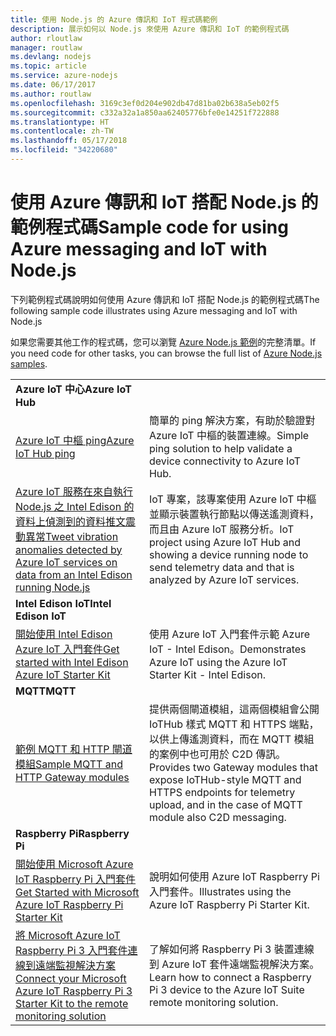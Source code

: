 ```yaml
---
title: 使用 Node.js 的 Azure 傳訊和 IoT 程式碼範例
description: 展示如何以 Node.js 來使用 Azure 傳訊和 IoT 的範例程式碼
author: rloutlaw
manager: routlaw
ms.devlang: nodejs
ms.topic: article
ms.service: azure-nodejs
ms.date: 06/17/2017
ms.author: routlaw
ms.openlocfilehash: 3169c3ef0d204e902db47d81ba02b638a5eb02f5
ms.sourcegitcommit: c332a32a1a850aa62405776bfe0e14251f722888
ms.translationtype: HT
ms.contentlocale: zh-TW
ms.lasthandoff: 05/17/2018
ms.locfileid: "34220680"
---
```

# <a name="sample-code-for-using-azure-messaging-and-iot-with-nodejs"></a><span data-ttu-id="0a768-103">使用 Azure 傳訊和 IoT 搭配 Node.js 的範例程式碼</span><span class="sxs-lookup"><span data-stu-id="0a768-103">Sample code for using Azure messaging and IoT with Node.js</span></span>

<span data-ttu-id="0a768-104">下列範例程式碼說明如何使用 Azure 傳訊和 IoT 搭配 Node.js 的範例程式碼</span><span class="sxs-lookup"><span data-stu-id="0a768-104">The following sample code illustrates using Azure messaging and IoT with Node.js</span></span>

<span data-ttu-id="0a768-105">如果您需要其他工作的程式碼，您可以瀏覽 [Azure Node.js 範例](https://azure.microsoft.com/resources/samples/?term=nodejs)的完整清單。</span><span class="sxs-lookup"><span data-stu-id="0a768-105">If you need code for other tasks, you can browse the full list of [Azure Node.js samples](https://azure.microsoft.com/resources/samples/?term=nodejs).</span></span>

| | |
|---|---|
| <span data-ttu-id="0a768-106">**Azure IoT 中心**</span><span class="sxs-lookup"><span data-stu-id="0a768-106">**Azure IoT Hub**</span></span> ||
| [<span data-ttu-id="0a768-107">Azure IoT 中樞 ping</span><span class="sxs-lookup"><span data-stu-id="0a768-107">Azure IoT Hub ping</span></span>](https://github.com/Azure-Samples/iot-hub-node-ping) | <span data-ttu-id="0a768-108">簡單的 ping 解決方案，有助於驗證對 Azure IoT 中樞的裝置連線。</span><span class="sxs-lookup"><span data-stu-id="0a768-108">Simple ping solution to help validate a device connectivity to Azure IoT Hub.</span></span> |
| [<span data-ttu-id="0a768-109">Azure IoT 服務在來自執行 Node.js 之 Intel Edison 的資料上偵測到的資料推文震動異常</span><span class="sxs-lookup"><span data-stu-id="0a768-109">Tweet vibration anomalies detected by Azure IoT services on data from an Intel Edison running Node.js</span></span>](https://azure.microsoft.com/resources/samples/iot-hub-nodejs-intel-edison-vibration-anomaly-detection/) | <span data-ttu-id="0a768-110">IoT 專案，該專案使用 Azure IoT 中樞並顯示裝置執行節點以傳送遙測資料，而且由 Azure IoT 服務分析。</span><span class="sxs-lookup"><span data-stu-id="0a768-110">IoT project using Azure IoT Hub and showing a device running node to send telemetry data and that is analyzed by Azure IoT services.</span></span> |
| <span data-ttu-id="0a768-111">**Intel Edison IoT**</span><span class="sxs-lookup"><span data-stu-id="0a768-111">**Intel Edison IoT**</span></span> ||
| [<span data-ttu-id="0a768-112">開始使用 Intel Edison Azure IoT 入門套件</span><span class="sxs-lookup"><span data-stu-id="0a768-112">Get started with Intel Edison Azure IoT Starter Kit</span></span>](https://github.com/Azure-Samples/iot-hub-node-intel-edison-getstartedkit) | <span data-ttu-id="0a768-113">使用 Azure IoT 入門套件示範 Azure IoT - Intel Edison。</span><span class="sxs-lookup"><span data-stu-id="0a768-113">Demonstrates Azure IoT using the Azure IoT Starter Kit - Intel Edison.</span></span> |
| <span data-ttu-id="0a768-114">**MQTT**</span><span class="sxs-lookup"><span data-stu-id="0a768-114">**MQTT**</span></span> ||
| [<span data-ttu-id="0a768-115">範例 MQTT 和 HTTP 閘道模組</span><span class="sxs-lookup"><span data-stu-id="0a768-115">Sample MQTT and HTTP Gateway modules</span></span>](https://github.com/Azure-Samples/iot-gateway-mqtt-http) | <span data-ttu-id="0a768-116">提供兩個閘道模組，這兩個模組會公開 IoTHub 樣式 MQTT 和 HTTPS 端點，以供上傳遙測資料，而在 MQTT 模組的案例中也可用於 C2D 傳訊。</span><span class="sxs-lookup"><span data-stu-id="0a768-116">Provides two Gateway modules that expose IoTHub-style MQTT and HTTPS endpoints for telemetry upload, and in the case of MQTT module also C2D messaging.</span></span> |
| <span data-ttu-id="0a768-117">**Raspberry Pi**</span><span class="sxs-lookup"><span data-stu-id="0a768-117">**Raspberry Pi**</span></span> ||
| [<span data-ttu-id="0a768-118">開始使用 Microsoft Azure IoT Raspberry Pi 入門套件</span><span class="sxs-lookup"><span data-stu-id="0a768-118">Get Started with Microsoft Azure IoT Raspberry Pi Starter Kit</span></span>](https://github.com/Azure-Samples/iot-hub-node-raspberrypi-getting-started) | <span data-ttu-id="0a768-119">說明如何使用 Azure IoT Raspberry Pi 入門套件。</span><span class="sxs-lookup"><span data-stu-id="0a768-119">Illustrates using the Azure IoT Raspberry Pi Starter Kit.</span></span> |
| [<span data-ttu-id="0a768-120">將 Microsoft Azure IoT Raspberry Pi 3 入門套件連線到遠端監視解決方案</span><span class="sxs-lookup"><span data-stu-id="0a768-120">Connect your Microsoft Azure IoT Raspberry Pi 3 Starter Kit to the remote monitoring solution</span></span>](https://azure.microsoft.com/resources/samples/iot-remote-monitoring-node-raspberrypi-getstartedkit/) | <span data-ttu-id="0a768-121">了解如何將 Raspberry Pi 3 裝置連線到 Azure IoT 套件遠端監視解決方案。</span><span class="sxs-lookup"><span data-stu-id="0a768-121">Learn how to connect a Raspberry Pi 3 device to the Azure IoT Suite remote monitoring solution.</span></span> |
